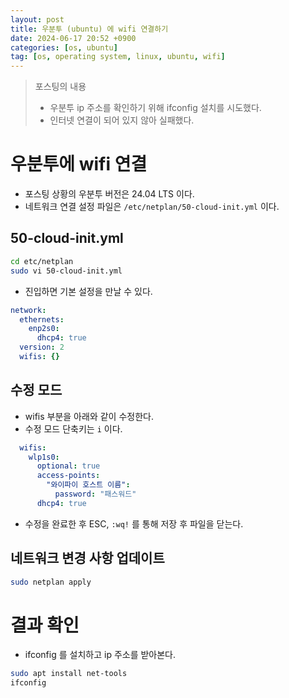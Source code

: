 ```yaml
---
layout: post
title: 우분투 (ubuntu) 에 wifi 연결하기
date: 2024-06-17 20:52 +0900
categories: [os, ubuntu]
tag: [os, operating system, linux, ubuntu, wifi]
---
```


> 포스팅의 내용
> 
> - 우분투 ip 주소를 확인하기 위해 ifconfig 설치를 시도했다.
> - 인터넷 연결이 되어 있지 않아 실패했다.

# 우분투에 wifi 연결

- 포스팅 상황의 우분투 버전은 24.04 LTS 이다.
- 네트워크 연결 설정 파일은 `/etc/netplan/50-cloud-init.yml` 이다.

## 50-cloud-init.yml

```bash
cd etc/netplan
sudo vi 50-cloud-init.yml
```

- 진입하면 기본 설정을 만날 수 있다.

```yaml
network:
  ethernets:
    enp2s0:
      dhcp4: true
  version: 2
  wifis: {}
```

## 수정 모드

- wifis 부분을 아래와 같이 수정한다.
- 수정 모드 단축키는 `i` 이다.

```yaml
  wifis:
    wlp1s0:
      optional: true
      access-points:
        "와이파이 호스트 이름":
          password: "패스워드"
      dhcp4: true
```

- 수정을 완료한 후 ESC, `:wq!` 를 통해 저장 후 파일을 닫는다.

## 네트워크 변경 사항 업데이트

```bash
sudo netplan apply
```

# 결과 확인

- ifconfig 를 설치하고 ip 주소를 받아본다.

```bash
sudo apt install net-tools
ifconfig
```
